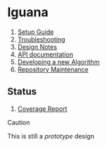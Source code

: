 # Iguana

1. [Setup Guide](doc/setup.md)
1. [Troubleshooting](doc/troubleshooting.md)
1. [Design Notes](doc/design.md)
1. [API documentation](https://jeffersonlab.github.io/iguana/doxygen)
1. [Developing a new Algorithm](src/iguana/algorithms/example/README.md)
1. [Repository Maintenance](doc/maintenance.md)

## Status
1. [Coverage Report](https://jeffersonlab.github.io/iguana/coverage-report)

> [!CAUTION]
> This is still a _prototype_ design
